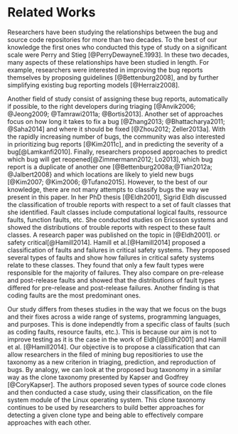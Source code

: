 # Related Works

Researchers have been studying the relationships between
the bug and source code repositories for more than two decades.
To the best of our knowledge the first ones who conducted this type of study on a significant scale were Perry and Stieg [@PerryDewayneE.1993].
In these two decades, many aspects of these relationships have been studied in length.
For example, researchers were interested in improving the bug reports themselves by proposing guidelines [@Bettenburg2008], and by further simplifying existing bug reporting models [@Herraiz2008].

Another field of study consist of assigning these bug reports, automatically if possible, to the right developers during triaging [@Anvik2006; @Jeong2009; @Tamrawi2011a; @Bortis2013].
Another set of approaches focus on how long it takes to fix a bug
[@Zhang2013; @Bhattacharya2011; @Saha2014] and where it should be fixed [@Zhou2012; Zeller2013a].
With the rapidly increasing number of bugs, the community was also interested in prioritizing bug reports [@Kim2011c], and in predicting the severity of a bug[@Lamkanfi2010].
Finally, researchers proposed approaches to predict which bug will get reopened[@Zimmermann2012; Lo2013], which bug report is a duplicate of another one [@Bettenburg2008a;@Tian2012a; @Jalbert2008} and which locations are likely to yield new bugs [@Kim2007; @Kim2006; @Tufano2015].
However, to the best of our knowledge, there are not many attempts to classify bugs the way we present in this paper.
In her PhD thesis [@Eldh2001], Sigrid Eldh discussed the classification of trouble reports with respect to a set of fault classes that she identified.
Fault classes include computational logical faults, ressource faults, function faults, etc.
She conducted studies on Ericsson systems and showed the distributions of trouble reports with respect to these fault classes.
A research paper was published on the topic in [@Eldh2001].
or safety critical[@Hamill2014].
Hamill et al.[@Hamill2014] proposed a classification of faults and failures in critical safety systems.
They proposed several types of faults and show how failures in critical safety systems relate to these classes.
They found that only a few fault types were responsible for the majority of failures.
They also compare on pre-release and post-release faults and showed that the distributions of fault types differed for pre-release and post-release failures.
Another finding is that coding faults are the most predominant ones.

Our study differs from theses studies in the way that we focus on the bugs and their fixes across a wide range of systems, programming languages, and purposes.
This is done independtly from a specific class of faults (such as coding faults, resource faults, etc.).
This is because our aim is not to improve testing as it is the case in the work of Eldh[@Eldh2001] and Hamill et al. [@Hamill2014].
Our objective is to propose a classification that can allow researchers in the filed of mining bug repositiories to use the taxonomy as a new criterion in triaging, prediction, and reproduction of bugs.
By analogy, we can look at the proposed bug taxonomy in a similar way as the clone taxonomy presented by Kapser and Godfrey [@CoryKapser].
The authors proposed seven types of source code clones and then conducted a case study, using their classification, on the file system module of the Linux operating system.
This clone taxonomy continues to be used by researchers to build better approaches for detecting a given clone type and being able to effectively compare approaches with each other.
